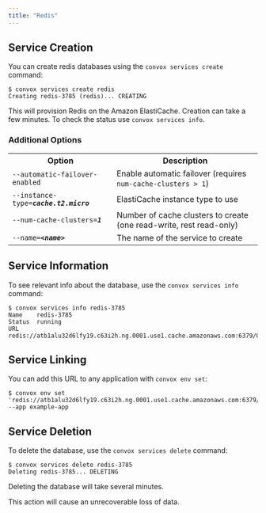 ```yaml
---
title: "Redis"
---
```

## Service Creation

You can create redis databases using the `convox services create` command:

    $ convox services create redis
    Creating redis-3785 (redis)... CREATING

This will provision Redis on the Amazon ElastiCache. Creation can take a few minutes. To check the status use `convox services info`.

### Additional Options

<table>
  <tr><th>Option</th><th>Description</th></tr>
  <tr><td><code>--automatic-failover-enabled</code></td><td>Enable automatic failover (requires <code>num-cache-clusters > 1</code>)</td></tr>
  <tr><td><code>--instance-type=<b><i>cache.t2.micro</i></b></code></td><td>ElastiCache instance type to use</td></tr>
  <tr><td><code>--num-cache-clusters=<b><i>1</i></b></code></td><td>Number of cache clusters to create (one read-write, rest read-only)</td></tr>
  <tr><td><code>--name=<b><i>&lt;name&gt;</i></b></code></td><td>The name of the service to create</td></tr>
</table>

## Service Information

To see relevant info about the database, use the `convox services info` command:

    $ convox services info redis-3785
    Name    redis-3785
    Status  running
    URL     redis://atb1alu32d6lfy19.c63i2h.ng.0001.use1.cache.amazonaws.com:6379/0

## Service Linking

You can add this URL to any application with `convox env set`:

    $ convox env set 'redis://atb1alu32d6lfy19.c63i2h.ng.0001.use1.cache.amazonaws.com:6379/0' --app example-app

## Service Deletion

To delete the database, use the `convox services delete` command:

    $ convox services delete redis-3785
    Deleting redis-3785... DELETING

Deleting the database will take several minutes.

<div class="block-callout block-show-callout type-warning">
This action will cause an unrecoverable loss of data.
</div>
